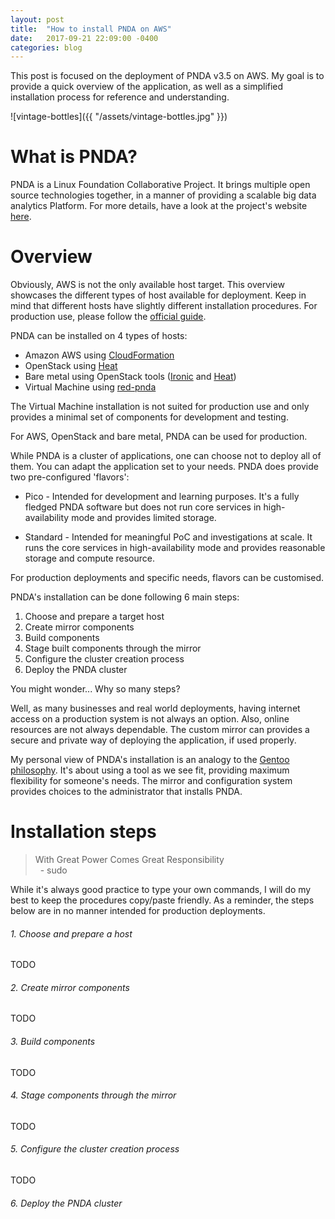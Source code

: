 ```yaml
---
layout: post
title:  "How to install PNDA on AWS"
date:   2017-09-21 22:09:00 -0400
categories: blog
---
```

This post is focused on the deployment of PNDA v3.5 on AWS. My goal is to provide a quick overview of the application, as well as a simplified installation process for reference and understanding.

![vintage-bottles]({{ "/assets/vintage-bottles.jpg" }})

# What is PNDA?
PNDA is a Linux Foundation Collaborative Project. It brings multiple open source technologies together, in a manner of providing a scalable big data analytics Platform. For more details, have a look at the project's website [here](http://www.pnda.io).

# Overview
Obviously, AWS is not the only available host target. This overview showcases the different types of host available for deployment. Keep in mind that different hosts have slightly different installation procedures. For production use, please follow the [official guide](http://pnda.io/guide).

PNDA can be installed on 4 types of hosts:
* Amazon AWS using [CloudFormation](https://aws.amazon.com/cloudformation/)
* OpenStack using [Heat](https://wiki.openstack.org/wiki/Heat)
* Bare metal using OpenStack tools ([Ironic](https://wiki.openstack.org/wiki/Ironic) and [Heat](https://wiki.openstack.org/wiki/Heat))
* Virtual Machine using [red-pnda](https://github.com/pndaproject/red-pnda)

The Virtual Machine installation is not suited for production use and only provides a minimal set of components for development and testing.

For AWS, OpenStack and bare metal, PNDA can be used for production.

While PNDA is a cluster of applications, one can choose not to deploy all of them. You can adapt the application set to your needs. PNDA does provide two pre-configured 'flavors':
* Pico
  \- Intended for development and learning purposes. It's a fully fledged PNDA software but does not run core services in high-availability mode and provides limited storage.

* Standard
  \- Intended for meaningful PoC and investigations at scale. It runs the core services in high-availability mode and provides reasonable storage and compute resource.

For production deployments and specific needs, flavors can be customised.

PNDA's installation can be done following 6 main steps:
1. Choose and prepare a target host
2. Create mirror components
3. Build components
4. Stage built components through the mirror
5. Configure the cluster creation process
6. Deploy the PNDA cluster

You might wonder... Why so many steps?

Well, as many businesses and real world deployments, having internet access on a production system is not always an option. Also, online resources are not always dependable. The custom mirror can provides a secure and private way of deploying the application, if used properly.

My personal view of PNDA's installation is an analogy to the [Gentoo philosophy](https://www.gentoo.org/get-started/philosophy/). It's about using a tool as we see fit, providing maximum flexibility for someone's needs. The mirror and configuration system provides choices to the administrator that installs PNDA.

# Installation steps
> With Great Power Comes Great Responsibility  
> &nbsp;&nbsp;\- sudo

While it's always good practice to type your own commands, I will do my best to keep the procedures copy/paste friendly. As a reminder, the steps below are in no manner intended for production deployments.

###### 1. Choose and prepare a host
TODO
###### 2. Create mirror components
TODO
###### 3. Build components
TODO
###### 4. Stage components through the mirror
TODO
###### 5. Configure the cluster creation process
TODO
###### 6. Deploy the PNDA cluster
